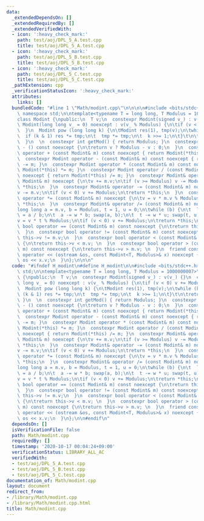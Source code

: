 ```yaml
---
data:
  _extendedDependsOn: []
  _extendedRequiredBy: []
  _extendedVerifiedWith:
  - icon: ':heavy_check_mark:'
    path: test/aoj/DPL_5_A.test.cpp
    title: test/aoj/DPL_5_A.test.cpp
  - icon: ':heavy_check_mark:'
    path: test/aoj/DPL_5_B.test.cpp
    title: test/aoj/DPL_5_B.test.cpp
  - icon: ':heavy_check_mark:'
    path: test/aoj/DPL_5_C.test.cpp
    title: test/aoj/DPL_5_C.test.cpp
  _pathExtension: cpp
  _verificationStatusIcon: ':heavy_check_mark:'
  attributes:
    links: []
  bundledCode: "#line 1 \"Math/modint.cpp\"\n\n\n\n#include <bits/stdc++.h>\n\nusing\
    \ namespace std;\n\ntemplate<typename T = long long, T Modulus = 1000000007>\n\
    class Modint {\npublic:\n  T v;\n  constexpr Modint(signed v_) : v(v_) {}\n  constexpr\
    \ Modint(long long v_ = 0) noexcept : v(v_ % Modulus) {\n\tif (v < 0) v += Modulus;\n\
    \  }\n  Modint pow (long long k) {\n\tModint res(1), tmp(v);\n\twhile (k) {\n\t\
    \  if (k & 1) res *= tmp;\n\t  tmp *= tmp;\n\t  k >>= 1;\n\t}\t\n\treturn res;\n\
    \  }\n  \n  constexpr int getMod() { return Modulus; }\n  constexpr Modint operator\
    \ - () const noexcept {\n\treturn v ? Modulus - v : 0;\n  }\n  constexpr Modint\
    \ operator + (const Modint& m) const noexcept { return Modint(*this) += m; }\n\
    \  constexpr Modint operator - (const Modint& m) const noexcept { return Modint(*this)\
    \ -= m; }\n  constexpr Modint operator * (const Modint& m) const noexcept { return\
    \ Modint(*this) *= m; }\n  constexpr Modint operator / (const Modint& m) const\
    \ noexcept { return Modint(*this) /= m; }\n  constexpr Modint& operator += (const\
    \ Modint& m) noexcept {\n\tv += m.v;\n\tif (v >= Modulus) v -= Modulus;\n\treturn\
    \ *this;\n  }\n  constexpr Modint& operator -= (const Modint& m) noexcept {\n\t\
    v -= m.v;\n\tif (v < 0) v += Modulus;\n\treturn *this;\n  }\n  constexpr Modint&\
    \ operator *= (const Modint& m) noexcept {\n\tv = v * m.v % Modulus;\n\treturn\
    \ *this;\n  }\n  constexpr Modint& operator /= (const Modint& m) noexcept {\n\t\
    long long a = m.v, b = Modulus, t = 1, u = 0;\n\twhile (b) {\n\t  long long w\
    \ = a / b;\n\t  a -= w * b; swap(a, b);\n\t  t -= w * u; swap(t, u);\n\t}\n\t\
    v = v * t % Modulus;\n\tif (v < 0) v += Modulus;\n\treturn *this;\n  }\n  constexpr\
    \ bool operator == (const Modint& m) const noexcept {\n\treturn this->v == m.v;\n\
    \  }\n  constexpr bool operator != (const Modint& m) const noexcept {\n\treturn\
    \ this->v != m.v;\n  }\n  constexpr bool operator < (const Modint& m) const noexcept\
    \ {\n\treturn this->v < m.v; \n  }\n  constexpr bool operator > (const Modint&\
    \ m) const noexcept {\n\treturn this->v > m.v; \n  }\n  friend constexpr ostream&\
    \ operator << (ostream &os, const Modint<T, Modulus>& x) noexcept {\n\treturn\
    \ os << x.v;\n  }\n};\n\n\n"
  code: "#ifndef H_modint\n#define H_modint\n\n#include <bits/stdc++.h>\n\nusing namespace\
    \ std;\n\ntemplate<typename T = long long, T Modulus = 1000000007>\nclass Modint\
    \ {\npublic:\n  T v;\n  constexpr Modint(signed v_) : v(v_) {}\n  constexpr Modint(long\
    \ long v_ = 0) noexcept : v(v_ % Modulus) {\n\tif (v < 0) v += Modulus;\n  }\n\
    \  Modint pow (long long k) {\n\tModint res(1), tmp(v);\n\twhile (k) {\n\t  if\
    \ (k & 1) res *= tmp;\n\t  tmp *= tmp;\n\t  k >>= 1;\n\t}\t\n\treturn res;\n \
    \ }\n  \n  constexpr int getMod() { return Modulus; }\n  constexpr Modint operator\
    \ - () const noexcept {\n\treturn v ? Modulus - v : 0;\n  }\n  constexpr Modint\
    \ operator + (const Modint& m) const noexcept { return Modint(*this) += m; }\n\
    \  constexpr Modint operator - (const Modint& m) const noexcept { return Modint(*this)\
    \ -= m; }\n  constexpr Modint operator * (const Modint& m) const noexcept { return\
    \ Modint(*this) *= m; }\n  constexpr Modint operator / (const Modint& m) const\
    \ noexcept { return Modint(*this) /= m; }\n  constexpr Modint& operator += (const\
    \ Modint& m) noexcept {\n\tv += m.v;\n\tif (v >= Modulus) v -= Modulus;\n\treturn\
    \ *this;\n  }\n  constexpr Modint& operator -= (const Modint& m) noexcept {\n\t\
    v -= m.v;\n\tif (v < 0) v += Modulus;\n\treturn *this;\n  }\n  constexpr Modint&\
    \ operator *= (const Modint& m) noexcept {\n\tv = v * m.v % Modulus;\n\treturn\
    \ *this;\n  }\n  constexpr Modint& operator /= (const Modint& m) noexcept {\n\t\
    long long a = m.v, b = Modulus, t = 1, u = 0;\n\twhile (b) {\n\t  long long w\
    \ = a / b;\n\t  a -= w * b; swap(a, b);\n\t  t -= w * u; swap(t, u);\n\t}\n\t\
    v = v * t % Modulus;\n\tif (v < 0) v += Modulus;\n\treturn *this;\n  }\n  constexpr\
    \ bool operator == (const Modint& m) const noexcept {\n\treturn this->v == m.v;\n\
    \  }\n  constexpr bool operator != (const Modint& m) const noexcept {\n\treturn\
    \ this->v != m.v;\n  }\n  constexpr bool operator < (const Modint& m) const noexcept\
    \ {\n\treturn this->v < m.v; \n  }\n  constexpr bool operator > (const Modint&\
    \ m) const noexcept {\n\treturn this->v > m.v; \n  }\n  friend constexpr ostream&\
    \ operator << (ostream &os, const Modint<T, Modulus>& x) noexcept {\n\treturn\
    \ os << x.v;\n  }\n};\n\n#endif\n"
  dependsOn: []
  isVerificationFile: false
  path: Math/modint.cpp
  requiredBy: []
  timestamp: '2020-10-17 00:04:24+09:00'
  verificationStatus: LIBRARY_ALL_AC
  verifiedWith:
  - test/aoj/DPL_5_A.test.cpp
  - test/aoj/DPL_5_B.test.cpp
  - test/aoj/DPL_5_C.test.cpp
documentation_of: Math/modint.cpp
layout: document
redirect_from:
- /library/Math/modint.cpp
- /library/Math/modint.cpp.html
title: Math/modint.cpp
---
```

